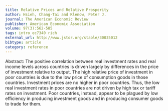 ```yaml
---
title: Relative Prices and Relative Prosperity
author: Hsieh, Chang-Tai and Klenow, Peter J.
journal: The American Economic Review
publisher: American Economic Association
volume: 97(3):562-585
tags: intro ec7340 rich
external_url: http://www.jstor.org/stable/30035012
bibtype: article
category: reference
---
```

Abstract: The positive correlation between real investment rates and real income levels across countries is driven largely by differences in the price of investment relative to output. The high relative price of investment in poor countries is due to the low price of consumption goods in those countries. Investment prices are no higher in poor countries. Thus, the low real investment rates in poor countries are not driven by high tax or tariff rates on investment. Poor countries, instead, appear to be plagued by low efficiency in producing investment goods and in producing consumer goods to trade for them.
